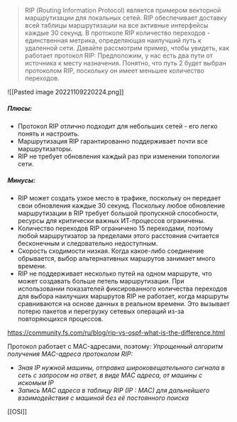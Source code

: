 > RIP (Routing Information Protocol) является примером векторной маршрутизации для локальных сетей. RIP обеспечивает доставку всей таблицы маршрутизации на все активные интерфейсы каждые 30 секунд. В протоколе RIP количество переходов - единственная метрика, определяющая наилучший путь к удаленной сети. Давайте рассмотрим пример, чтобы увидеть, как работает протокол RIP: Предположим, у нас есть два пути от источника к месту назначения. Понятно, что путь 2 будет выбран протоколом RIP, поскольку он имеет меньшее количество переходов.

![[Pasted image 20221109220224.png]]

##### Плюсы: 
-  Протокол RIP отлично подходит для небольших сетей - его легко понять и настроить.
-   Маршрутизация RIP гарантированно поддерживает почти все маршрутизаторы.
-   RIP не требует обновления каждый раз при изменении топологии сети.

##### Минусы:
-   RIP может создать узкое место в трафике, поскольку он передает свои обновления каждые 30 секунд. Поскольку любое обновление маршрутизации в RIP требует большой пропускной способности, ресурсы для критически важных ИТ-процессов ограничены.
-   Количество переходов RIP ограничено 15 переходами, поэтому любой маршрутизатор за пределами этого расстояния считается бесконечным и следовательно недоступным.
-   Скорость сходимости низкая. Когда какое-либо соединение обрывается, выбор альтернативных маршрутов занимает много времени.
-   RIP не поддерживает несколько путей на одном маршруте, что может создавать больше петель маршрутизации. При использовании показателей фиксированного количества переходов для выбора наилучших маршрутов RIP не работает, когда маршруты сравниваются на основе данных в реальном времени. Это вызывает потерю пакетов и перегрузку сетевых операций из-за повторяющихся процессов.

https://community.fs.com/ru/blog/rip-vs-ospf-what-is-the-difference.html

Протокол работает с MAC-адресами, поэтому:
 _Упрощенный алгоритм получения MAC-адреса протоколом RIP:_
 - *Зная IP нужной машины, отправка широковещательного сигнала в сеть с запросом на ответ, в виде MAC адреса, от машины с искомым IP*
 - *Запись МАС адреса в таблицу RIP (IP : MAC) для дальнейшего взаимодействия с машиной без её постоянного поиска*

[[OSI]]
